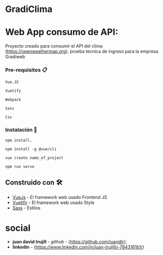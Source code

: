 # GradiClima  
# Web App consumo de API:

Proyecto creado para consumir el API del clima (https://openweathermap.org), prueba tecnica de ingreso para la empresa Gradiweb

### Pre-requisitos 📋

```
Vue.JS
```
```
Vuetify
```
```
Webpack
```
```
Sass
```
```
Css
```

### Instalación 🔧
```
npm install, 

npm install -g @vue/cli
```

```
vue create name_of_project
```

```
npm run serve
```


## Construido con 🛠️

* [VueJs](https://vuejs.org/) - El framework web usado Frontend JS
* [Vuetify](https://vuetifyjs.com/en/) - El framework web usado Style
* [Sass]() - Estilos

# social
* **juan david trujill** - *github* - (https://github.com/juandtr);
* **linkedin** - (https://www.linkedin.com/in/juan-trujillo-7843161b1/)


